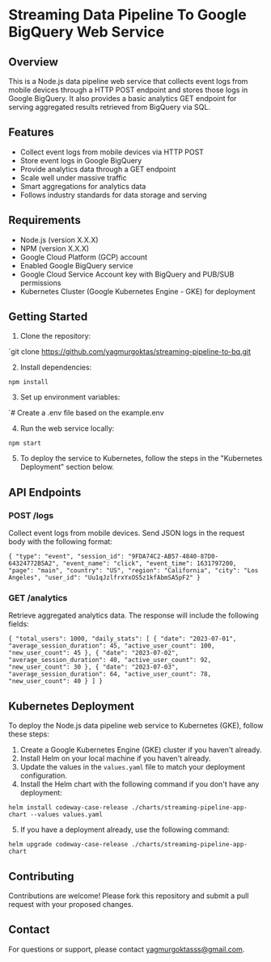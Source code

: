 # Streaming Data Pipeline To Google BigQuery Web Service

## Overview

This is a Node.js data pipeline web service that collects event logs from mobile devices through a HTTP POST endpoint and stores those logs in Google BigQuery. It also provides a basic analytics GET endpoint for serving aggregated results retrieved from BigQuery via SQL.

## Features

-   Collect event logs from mobile devices via HTTP POST
-   Store event logs in Google BigQuery
-   Provide analytics data through a GET endpoint
-   Scale well under massive traffic
-   Smart aggregations for analytics data
-   Follows industry standards for data storage and serving

## Requirements

-   Node.js (version X.X.X)
-   NPM (version X.X.X)
-   Google Cloud Platform (GCP) account
-   Enabled Google BigQuery service
-   Google Cloud Service Account key with BigQuery and PUB/SUB permissions
-   Kubernetes Cluster (Google Kubernetes Engine - GKE) for deployment

## Getting Started

1.  Clone the repository:

`git clone https://github.com/yagmurgoktas/streaming-pipeline-to-bq.git

2.  Install dependencies:

`npm install` 

3.  Set up environment variables:

`# Create a .env file based on the example.env

4.  Run the web service locally:

`npm start` 

5.  To deploy the service to Kubernetes, follow the steps in the "Kubernetes Deployment" section below.

## API Endpoints

### POST /logs

Collect event logs from mobile devices. Send JSON logs in the request body with the following format:


`{
  "type": "event",
  "session_id": "9FDA74C2-AB57-4840-87D0-64324772B5A2",
  "event_name": "click",
  "event_time": 1631797200,
  "page": "main",
  "country": "US",
  "region": "California",
  "city": "Los Angeles",
  "user_id": "Uu1qJzlfrxYxOS5z1kfAbmSA5pF2"
}` 

### GET /analytics

Retrieve aggregated analytics data. The response will include the following fields:

`{
  "total_users": 1000,
  "daily_stats": [
    {
      "date": "2023-07-01",
      "average_session_duration": 45,
      "active_user_count": 100,
      "new_user_count": 45
    },
    {
      "date": "2023-07-02",
      "average_session_duration": 40,
      "active_user_count": 92,
      "new_user_count": 30
    },
    {
      "date": "2023-07-03",
      "average_session_duration": 64,
      "active_user_count": 78,
      "new_user_count": 40
    }
  ]
}` 

## Kubernetes Deployment

To deploy the Node.js data pipeline web service to Kubernetes (GKE), follow these steps:

1.  Create a Google Kubernetes Engine (GKE) cluster if you haven't already.
2.  Install Helm on your local machine if you haven't already.
3.  Update the values in the `values.yaml` file to match your deployment configuration.
4.  Install the Helm chart with the following command if you don't have any deployment:

`helm install codeway-case-release ./charts/streaming-pipeline-app-chart --values values.yaml`

5. If you have a deployment already, use the following command:

`helm upgrade codeway-case-release ./charts/streaming-pipeline-app-chart`

## Contributing

Contributions are welcome! Please fork this repository and submit a pull request with your proposed changes.

## Contact

For questions or support, please contact [yagmurgoktasss@gmail.com](mailto:your-email@example.com).